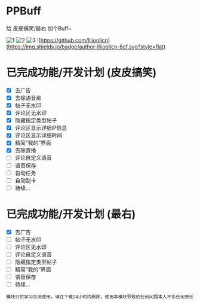 # PPBuff

给 皮皮搞笑/最右 加个Buff~

![1](https://img.shields.io/github/stars/lliioollcn/PPBuff)
![2](https://img.shields.io/github/downloads/Xposed-Modules-Repo/cn.lliiooll.pphelper/total)
![3](https://img.shields.io/github/v/release/Xposed-Modules-Repo/cn.lliiooll.pphelper)
![https://github.com/lliioollcn](https://img.shields.io/badge/author-lliioollcn-6cf.svg?style=flat)

# 已完成功能/开发计划 (皮皮搞笑)

- [x] 去广告
- [x] 去除语音房
- [x] 帖子无水印
- [x] 评论区无水印
- [x] 隐藏指定类型帖子
- [x] 评论区显示详细IP信息
- [x] 评论区显示详细时间
- [x] 精简“我的”界面
- [x] 去除直播
- [ ] 评论自定义语音
- [ ] 语音保存
- [ ] 自动任务
- [ ] 自动刮卡
- [ ] 待续...

# 已完成功能/开发计划 (最右)

- [x] 去广告
- [ ] 帖子无水印
- [ ] 评论区无水印
- [ ] 评论自定义语音
- [ ] 隐藏指定类型帖子
- [ ] 精简“我的”界面
- [ ] 语音保存
- [ ] 待续...

~~~
模块只供学习交流使用，请在下载24小时内删除，使用本模块导致的任何问题本人不负任何责任
~~~